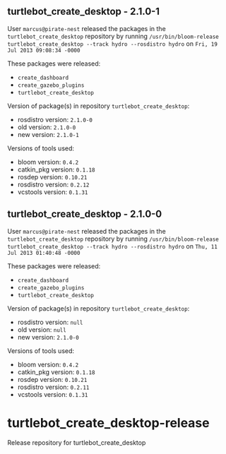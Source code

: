 ## turtlebot_create_desktop - 2.1.0-1

User `marcus@pirate-nest` released the packages in the `turtlebot_create_desktop` repository by running `/usr/bin/bloom-release turtlebot_create_desktop --track hydro --rosdistro hydro` on `Fri, 19 Jul 2013 09:08:34 -0000`

These packages were released:
- `create_dashboard`
- `create_gazebo_plugins`
- `turtlebot_create_desktop`

Version of package(s) in repository `turtlebot_create_desktop`:
- rosdistro version: `2.1.0-0`
- old version: `2.1.0-0`
- new version: `2.1.0-1`

Versions of tools used:
- bloom version: `0.4.2`
- catkin_pkg version: `0.1.18`
- rosdep version: `0.10.21`
- rosdistro version: `0.2.12`
- vcstools version: `0.1.31`


## turtlebot_create_desktop - 2.1.0-0

User `marcus@pirate-nest` released the packages in the `turtlebot_create_desktop` repository by running `/usr/bin/bloom-release turtlebot_create_desktop --track hydro --rosdistro hydro` on `Thu, 11 Jul 2013 01:40:48 -0000`

These packages were released:
- `create_dashboard`
- `create_gazebo_plugins`
- `turtlebot_create_desktop`

Version of package(s) in repository `turtlebot_create_desktop`:
- rosdistro version: `null`
- old version: `null`
- new version: `2.1.0-0`

Versions of tools used:
- bloom version: `0.4.2`
- catkin_pkg version: `0.1.18`
- rosdep version: `0.10.21`
- rosdistro version: `0.2.11`
- vcstools version: `0.1.31`


turtlebot_create_desktop-release
================================

Release repository for turtlebot_create_desktop
